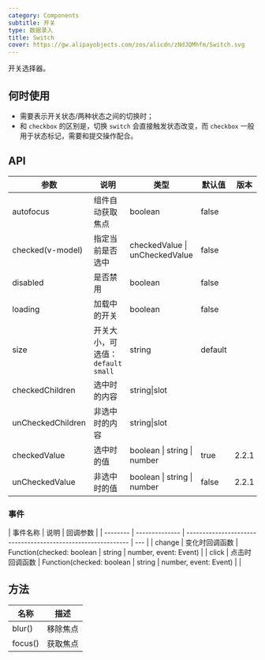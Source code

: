 ```yaml
---
category: Components
subtitle: 开关
type: 数据录入
title: Switch
cover: https://gw.alipayobjects.com/zos/alicdn/zNdJQMhfm/Switch.svg
---
```


开关选择器。

## 何时使用

- 需要表示开关状态/两种状态之间的切换时；
- 和 `checkbox` 的区别是，切换 `switch` 会直接触发状态改变，而 `checkbox` 一般用于状态标记，需要和提交操作配合。

## API

| 参数 | 说明 | 类型 | 默认值 | 版本 |
| --- | --- | --- | --- | --- |
| autofocus | 组件自动获取焦点 | boolean | false |  |
| checked(v-model) | 指定当前是否选中 | checkedValue \| unCheckedValue | false |  |
| disabled | 是否禁用 | boolean | false |  |
| loading | 加载中的开关 | boolean | false |  |
| size | 开关大小，可选值：`default` `small` | string | default |  |
| checkedChildren | 选中时的内容 | string\|slot |  |  |
| unCheckedChildren | 非选中时的内容 | string\|slot |  |  |
| checkedValue | 选中时的值 | boolean \| string \| number | true | 2.2.1 |
| unCheckedValue | 非选中时的值 | boolean \| string \| number | false | 2.2.1 |

### 事件

| 事件名称 | 说明           | 回调参数                                                     |
| -------- | -------------- | ------------------------------------------------------------ | --- |
| change   | 变化时回调函数 | Function(checked: boolean \| string \| number, event: Event) |
| click    | 点击时回调函数 | Function(checked: boolean \| string \| number, event: Event) |     |

## 方法

| 名称    | 描述     |
| ------- | -------- |
| blur()  | 移除焦点 |
| focus() | 获取焦点 |

